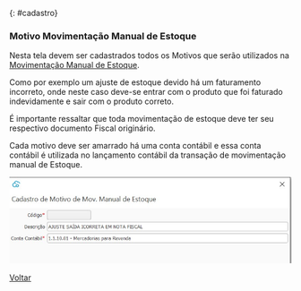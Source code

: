 {: #cadastro}

### Motivo Movimentação Manual de Estoque

Nesta tela devem ser cadastrados todos os Motivos que serão utilizados na [Movimentação Manual de Estoque](estoque_movimentacao_manual.md#movimentacaomanual).

Como por exemplo um ajuste de estoque devido há um faturamento incorreto, onde neste caso deve-se entrar com o produto que foi faturado indevidamente e sair com o produto correto.

É importante ressaltar que toda movimentação de estoque deve ter seu respectivo documento Fiscal originário.

Cada motivo deve ser amarrado há uma conta contábil e essa conta contábil é utilizada no lançamento contábil da transação de movimentação manual de Estoque.

![](images/estoque_motivo_movimentacao_manual_estoque.jpg)



[Voltar](estoque.md#estoque)

